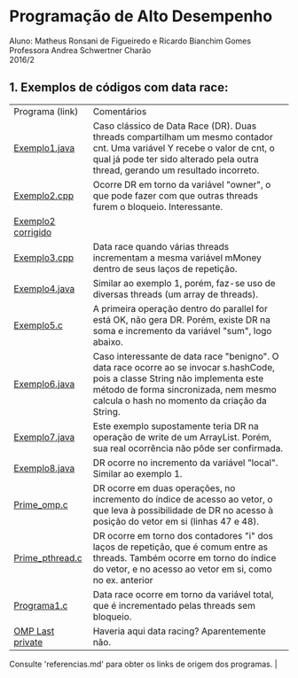 # Programação de Alto Desempenho
Aluno: Matheus Ronsani de Figueiredo e Ricardo Bianchim Gomes    
Professora Andrea Schwertner Charão  
2016/2  
## 1. Exemplos de códigos com data race:

|                                                         |                                                                                                                                                                                                                          | 
|---------------------------------------------------------|--------------------------------------------------------------------------------------------------------------------------------------------------------------------------------------------------------------------------| 
| Programa (link)                                         | Comentários                                                                                                                                                                                                              | 
| [Exemplo1.java](Exemplos/exemplo1.java)                 | Caso clássico de Data Race (DR). Duas threads compartilham um mesmo contador cnt. Uma variável Y recebe o valor de cnt, o qual já pode ter sido alterado pela outra thread, gerando um resultado incorreto.              | 
| [Exemplo2.cpp](Exemplos/exemplo2.cpp)                   | Ocorre DR em torno da variável "owner", o que pode fazer com que outras threads furem o bloqueio. Interessante.                                                                                                          | 
| [Exemplo2 corrigido](Exemplos/exemplo2_correto.cpp)     |                                                                                                                                                                                                                          | 
| [Exemplo3.cpp](Exemplos/exemplo3.cpp)                   | Data race quando várias threads incrementam a mesma variável mMoney dentro de seus laços de repetição.                                                                                                                   | 
| [Exemplo4.java](Exemplos/exemplo4.java)                 | Similar ao exemplo 1, porém, faz-se uso de diversas threads (um array de threads).                                                                                                                                       | 
| [Exemplo5.c](Exemplos/exemplo5.c)                       | A primeira operação dentro do parallel for está OK, não gera DR. Porém, existe DR na soma e incremento da variável "sum", logo abaixo.                                                                                   | 
| [Exemplo6.java](Exemplos/exemplo6.java)                 | Caso interessante de data race "benigno".  O data race ocorre ao se invocar s.hashCode, pois a classe String não implementa este método de forma sincronizada, nem mesmo calcula o hash no momento da criação da String. | 
| [Exemplo7.java](Exemplos/Exemplo7.java)                 | Este exemplo supostamente teria DR na operação de write de um ArrayList. Porém, sua real ocorrência não pôde ser confirmada.                                                                                                |  
| [Exemplo8.java](Exemplos/Exemplo8.java)                 | DR ocorre no incremento da variável "local". Similar ao exemplo 1. |  
| [Prime_omp.c](Exemplos/prime_omp.c)                     | DR ocorre em duas operações, no incremento do índice de acesso ao vetor, o que leva à possibilidade de DR no acesso à posição do vetor em si (linhas 47 e 48).                                                           | 
| [Prime_pthread.c](Exemplos/prime_pthread.c)             | DR ocorre em torno dos contadores "i" dos laços de repetição, que é comum entre as threads. Também ocorre em torno do índice do vetor, e no acesso ao vetor em si, como no ex. anterior                                  | 
| [Programa1.c](Exemplos/programa1.c)                     | Data race ocorre em torno da variável total, que é incrementado pelas threads sem bloqueio.                                                                                                                              | 
| [OMP Last private](Exemplos/fig7-7-first-lastprivate.c) | Haveria aqui data racing? Aparentemente não.  

Consulte 'referencias.md' para obter os links de origem dos programas.                                                                                                                                                                           | 
